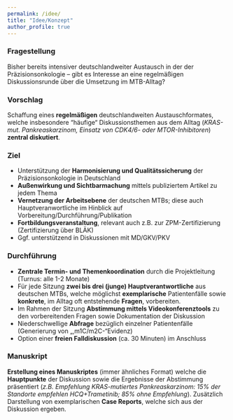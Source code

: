 ```yaml
---
permalink: /idee/
title: "Idee/Konzept"
author_profile: true
---
```


### Fragestellung
Bisher bereits intensiver deutschlandweiter Austausch in der der Präzisionsonkologie – gibt es Interesse an eine regelmäßigen Diskussionsrunde über die Umsetzung im MTB-Alltag?

### Vorschlag
Schaffung eines **regelmäßigen** deutschlandweiten Austauschformates, welche insbesondere “häufige“ Diskussionsthemen aus dem Alltag (_KRAS-mut. Pankreaskarzinom, Einsatz von CDK4/6- oder MTOR-Inhibitoren_) **zentral diskutiert**. 

### Ziel
* Unterstützung der **Harmonisierung und Qualitätssicherung** der Präzisionsonkologie in Deutschland
* **Außenwirkung und Sichtbarmachung** mittels publiziertem Artikel zu jedem Thema
* **Vernetzung der Arbeitsebene** der deutschen MTBs; diese auch Hauptveranwortliche im Hinblick auf Vorbereitung/Durchführung/Publikation
* **Fortbildungsveranstaltung**, relevant auch z.B. zur ZPM-Zertifizierung (Zertifizierung über BLÄK)
* Ggf. unterstützend in Diskussionen mit MD/GKV/PKV

### Durchführung
* **Zentrale Termin- und Themenkoordination** durch die Projektleitung (Turnus: alle 1-2 Monate)
* Für jede Sitzung **zwei bis drei (junge) Hauptverantwortliche** aus deutschen MTBs, welche möglichst **exemplarische** Patientenfälle sowie **konkrete**, im Alltag oft entstehende **Fragen**, vorbereiten.
* Im Rahmen der Sitzung **Abstimmung mittels Videokonferenztools** zu den vorbereitenden Fragen sowie Dokumentation der Diskussion
* Niederschwellige **Abfrage** bezüglich einzelner Patientenfälle (Generierung von „,m1C/m2C-“Evidenz)
* Option einer **freien Falldiskussion** (ca. 30 Minuten) im Anschluss

### Manuskript
**Erstellung eines Manuskriptes** (immer ähnliches Format) welche die **Hauptpunkte** der Diskussion sowie die Ergebnisse der Abstimmung präsentiert (_z.B. Empfehlung KRAS-mutiertes Pankreaskarzinom: 15% der Standorte empfehlen HCQ+Trametinib; 85% ohne Empfehlung_). Zusätzlich Darstellung von exemplarischen **Case Reports**, welche sich aus der Diskussion ergeben.